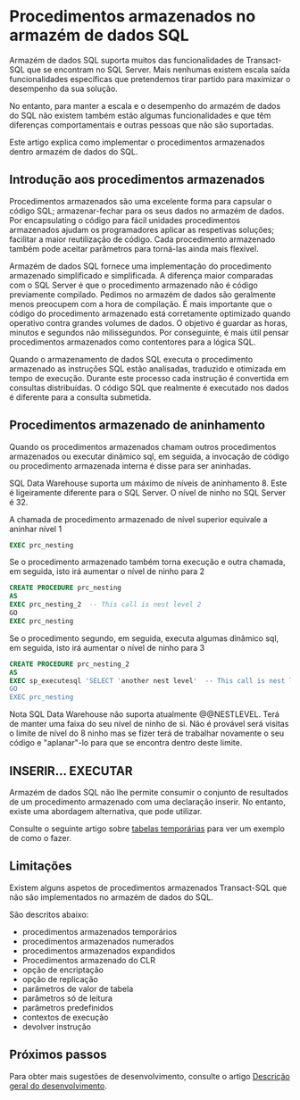 <properties
   pageTitle="Procedimentos armazenados no SQL Data Warehouse | Microsoft Azure"
   description="Sugestões para implementar o procedimentos armazenados no armazém de dados do SQL Azure para desenvolver soluções."
   services="sql-data-warehouse"
   documentationCenter="NA"
   authors="jrowlandjones"
   manager="barbkess"
   editor=""/>

<tags
   ms.service="sql-data-warehouse"
   ms.devlang="NA"
   ms.topic="article"
   ms.tgt_pltfrm="NA"
   ms.workload="data-services"
   ms.date="06/30/2016"
   ms.author="jrj;barbkess;sonyama"/>

# <a name="stored-procedures-in-sql-data-warehouse"></a>Procedimentos armazenados no armazém de dados SQL

Armazém de dados SQL suporta muitos das funcionalidades de Transact-SQL que se encontram no SQL Server. Mais nenhumas existem escala saída funcionalidades específicas que pretendemos tirar partido para maximizar o desempenho da sua solução.

No entanto, para manter a escala e o desempenho do armazém de dados do SQL não existem também estão algumas funcionalidades e que têm diferenças comportamentais e outras pessoas que não são suportadas.

Este artigo explica como implementar o procedimentos armazenados dentro armazém de dados do SQL.

## <a name="introducing-stored-procedures"></a>Introdução aos procedimentos armazenados
Procedimentos armazenados são uma excelente forma para capsular o código SQL; armazenar-fechar para os seus dados no armazém de dados. Por encapsulating o código para fácil unidades procedimentos armazenados ajudam os programadores aplicar as respetivas soluções; facilitar a maior reutilização de código. Cada procedimento armazenado também pode aceitar parâmetros para torná-las ainda mais flexível.

Armazém de dados SQL fornece uma implementação do procedimento armazenado simplificado e simplificada. A diferença maior comparadas com o SQL Server é que o procedimento armazenado não é código previamente compilado. Pedimos no armazém de dados são geralmente menos preocupem com a hora de compilação. É mais importante que o código do procedimento armazenado está corretamente optimizado quando operativo contra grandes volumes de dados. O objetivo é guardar as horas, minutos e segundos não milissegundos. Por conseguinte, é mais útil pensar procedimentos armazenados como contentores para a lógica SQL.     

Quando o armazenamento de dados SQL executa o procedimento armazenado as instruções SQL estão analisadas, traduzido e otimizada em tempo de execução. Durante este processo cada instrução é convertida em consultas distribuídas. O código SQL que realmente é executado nos dados é diferente para a consulta submetida.

## <a name="nesting-stored-procedures"></a>Procedimentos armazenado de aninhamento
Quando os procedimentos armazenados chamam outros procedimentos armazenados ou executar dinâmico sql, em seguida, a invocação de código ou procedimento armazenada interna é disse para ser aninhadas.

SQL Data Warehouse suporta um máximo de níveis de aninhamento 8. Este é ligeiramente diferente para o SQL Server. O nível de ninho no SQL Server é 32.

A chamada de procedimento armazenado de nível superior equivale a aninhar nível 1

```sql
EXEC prc_nesting
```
Se o procedimento armazenado também torna execução e outra chamada, em seguida, isto irá aumentar o nível de ninho para 2
```sql
CREATE PROCEDURE prc_nesting
AS
EXEC prc_nesting_2  -- This call is nest level 2
GO
EXEC prc_nesting
```
Se o procedimento segundo, em seguida, executa algumas dinâmico sql, em seguida, isto irá aumentar o nível de ninho para 3
```sql
CREATE PROCEDURE prc_nesting_2
AS
EXEC sp_executesql 'SELECT 'another nest level'  -- This call is nest level 2
GO
EXEC prc_nesting
```

Nota SQL Data Warehouse não suporta atualmente @@NESTLEVEL. Terá de manter uma faixa do seu nível de ninho de si. Não é provável será visitas o limite de nível do 8 ninho mas se fizer terá de trabalhar novamente o seu código e "aplanar"-lo para que se encontra dentro deste limite.

## <a name="insertexecute"></a>INSERIR... EXECUTAR
Armazém de dados SQL não lhe permite consumir o conjunto de resultados de um procedimento armazenado com uma declaração inserir. No entanto, existe uma abordagem alternativa, que pode utilizar.

Consulte o seguinte artigo sobre [tabelas temporárias] para ver um exemplo de como o fazer.

## <a name="limitations"></a>Limitações

Existem alguns aspetos de procedimentos armazenados Transact-SQL que não são implementados no armazém de dados do SQL.

São descritos abaixo:

- procedimentos armazenados temporários
- procedimentos armazenados numerados
- procedimentos armazenados expandidos
- Procedimentos armazenado do CLR
- opção de encriptação
- opção de replicação
- parâmetros de valor de tabela
- parâmetros só de leitura
- parâmetros predefinidos
- contextos de execução
- devolver instrução

## <a name="next-steps"></a>Próximos passos
Para obter mais sugestões de desenvolvimento, consulte o artigo [Descrição geral do desenvolvimento][].

<!--Image references-->

<!--Article references-->
[tabelas temporárias]: ./sql-data-warehouse-tables-temporary.md#modularizing-code
[Descrição geral do desenvolvimento]: ./sql-data-warehouse-overview-develop.md

<!--MSDN references-->
[nest level]: https://msdn.microsoft.com/library/ms187371.aspx

<!--Other Web references-->

